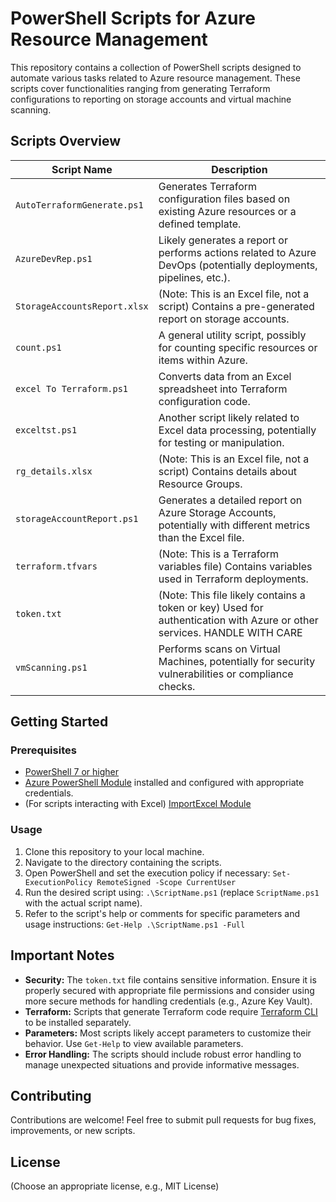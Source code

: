 # PowerShell Scripts for Azure Resource Management

This repository contains a collection of PowerShell scripts designed to automate various tasks related to Azure resource management. These scripts cover functionalities ranging from generating Terraform configurations to reporting on storage accounts and virtual machine scanning.

## Scripts Overview

| Script Name                     | Description                                                                                                     |
|---------------------------------|-----------------------------------------------------------------------------------------------------------------|
| `AutoTerraformGenerate.ps1`      | Generates Terraform configuration files based on existing Azure resources or a defined template.                |
| `AzureDevRep.ps1`              | Likely generates a report or performs actions related to Azure DevOps (potentially deployments, pipelines, etc.). |
| `StorageAccountsReport.xlsx`      | (Note: This is an Excel file, not a script) Contains a pre-generated report on storage accounts.                 |
| `count.ps1`                     | A general utility script, possibly for counting specific resources or items within Azure.                      |
| `excel To Terraform.ps1`         | Converts data from an Excel spreadsheet into Terraform configuration code.                                     |
| `exceltst.ps1`                  | Another script likely related to Excel data processing, potentially for testing or manipulation.            |
| `rg_details.xlsx`               | (Note: This is an Excel file, not a script) Contains details about Resource Groups.                               |
| `storageAccountReport.ps1`        | Generates a detailed report on Azure Storage Accounts, potentially with different metrics than the Excel file.     |
| `terraform.tfvars`              | (Note: This is a Terraform variables file) Contains variables used in Terraform deployments.                   |
| `token.txt`                     | (Note: This file likely contains a token or key) Used for authentication with Azure or other services. HANDLE WITH CARE |
| `vmScanning.ps1`                | Performs scans on Virtual Machines, potentially for security vulnerabilities or compliance checks.                |

## Getting Started

### Prerequisites

- [PowerShell 7 or higher](https://learn.microsoft.com/en-us/powershell/scripting/install/installing-powershell?view=powershell-7.3)
- [Azure PowerShell Module](https://learn.microsoft.com/en-us/powershell/azure/install-az-ps?view=azps-9.5.0) installed and configured with appropriate credentials.
- (For scripts interacting with Excel) [ImportExcel Module](https://www.powershellgallery.com/modules/ImportExcel)

### Usage

1. Clone this repository to your local machine.
2. Navigate to the directory containing the scripts.
3. Open PowerShell and set the execution policy if necessary: `Set-ExecutionPolicy RemoteSigned -Scope CurrentUser`
4. Run the desired script using: `.\ScriptName.ps1` (replace `ScriptName.ps1` with the actual script name).
5. Refer to the script's help or comments for specific parameters and usage instructions: `Get-Help .\ScriptName.ps1 -Full`

## Important Notes

- **Security:** The `token.txt` file contains sensitive information. Ensure it is properly secured with appropriate file permissions and consider using more secure methods for handling credentials (e.g., Azure Key Vault).
- **Terraform:** Scripts that generate Terraform code require [Terraform CLI](https://www.terraform.io/downloads) to be installed separately.
- **Parameters:** Most scripts likely accept parameters to customize their behavior. Use `Get-Help` to view available parameters.
- **Error Handling:** The scripts should include robust error handling to manage unexpected situations and provide informative messages.

## Contributing

Contributions are welcome! Feel free to submit pull requests for bug fixes, improvements, or new scripts.

## License

(Choose an appropriate license, e.g., MIT License)
